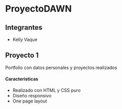 # ProyectoDAWN
## Integrantes
 - Kelly Vaque

## Proyecto 1
Portfolio con datos personales y proyectos realizados

#### Caracteristicas

- Realizado con HTML y CSS puro
- Diseño responsivo 
- One page layout
